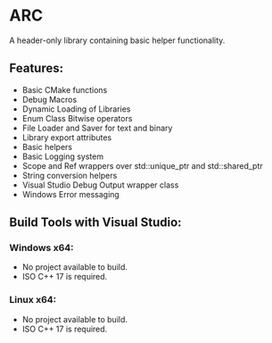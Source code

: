 # ARC
A header-only library containing basic helper functionality.

## Features:
- Basic CMake functions
- Debug Macros
- Dynamic Loading of Libraries
- Enum Class Bitwise operators
- File Loader and Saver for text and binary
- Library export attributes
- Basic helpers
- Basic Logging system
- Scope and Ref wrappers over std::unique_ptr and std::shared_ptr
- String conversion helpers
- Visual Studio Debug Output wrapper class
- Windows Error messaging

## Build Tools with Visual Studio:
### Windows x64:
- No project available to build.
- ISO C++ 17 is required.

### Linux x64:
- No project available to build.
- ISO C++ 17 is required.
